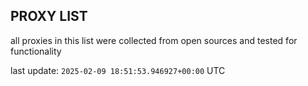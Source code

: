 ## PROXY LIST

all proxies in this list were collected from open sources and tested for functionality

last update: `2025-02-09 18:51:53.946927+00:00` UTC